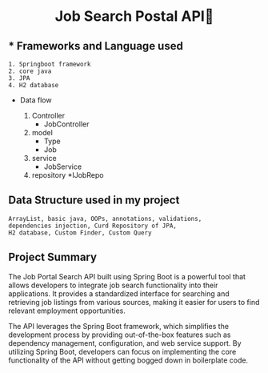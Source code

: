 <!-- Headinga -->
# <p style="text-align: center;"> Job Search Postal API👋</p>

## * Frameworks and Language used


    1. Springboot framework
    2. core java
    3. JPA
    4. H2 database


*  Data flow 

    1. Controller
       * JobController
    2. model
        * Type
        * Job
    3. service
        * JobService
    4. repository
        *IJobRepo
   


## Data Structure used in my project


    ArrayList, basic java, OOPs, annotations, validations, 
    dependencies injection, Curd Repository of JPA,
    H2 database, Custom Finder, Custom Query 




## Project Summary
The Job Portal Search API built using Spring Boot is a powerful tool that allows developers to integrate job search functionality into their applications. It provides a standardized interface for searching and retrieving job listings from various sources, making it easier for users to find relevant employment opportunities.

The API leverages the Spring Boot framework, which simplifies the development process by providing out-of-the-box features such as dependency management, configuration, and web service support. By utilizing Spring Boot, developers can focus on implementing the core functionality of the API without getting bogged down in boilerplate code.
  
